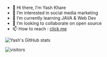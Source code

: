 - 👋 Hi there, I’m Yash Khare
- 👀 I’m interested in social media marketing
- 🌱 I’m currently learning JAVA & Web Dev
- 💞️ I’m looking to collaborate on open source
- 📫 How to reach : [click me](https://www.linkedin.com/in/yash-khare-154b40207)

<!---
kharey02/kharey02 is a ✨ special ✨ repository because its `README.md` (this file) appears on your GitHub profile.
You can click the Preview link to take a look at your changes.
--->
![Yash's GitHub stats](https://github-readme-stats.vercel.app/api?username=kharey02&hide=stars,prs,issues)

![visitors](https://visitor-badge.laobi.icu/badge?page_id=kharey02)
